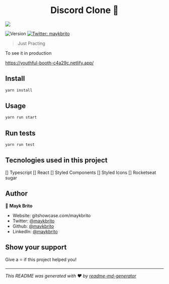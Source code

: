<h1 align="center">Discord Clone 👋</h1>
<p align-"center">
  <img src="https://i.imgur.com/XzPNt9j.png" />
</p>
<p>
  <img alt="Version" src="https://img.shields.io/badge/version-0.1.0-blue.svg?cacheSeconds=2592000" />
  <a href="https://twitter.com/maykbrito" target="_blank">
    <img alt="Twitter: maykbrito" src="https://img.shields.io/twitter/follow/maykbrito.svg?style=social" />
  </a>
</p>

> Just Practing 

To see it in production

https://youthful-booth-c4a29c.netlify.app/

## Install

```sh
yarn install
```

## Usage

```sh
yarn run start
```

## Run tests

```sh
yarn run test
```

## Tecnologies used in this project
[] Typescript
[] React
[] Styled Components
[] Styled Icons
[] Rocketseat sugar

## Author

👤 **Mayk Brito**

* Website: gitshowcase.com/maykbrito
* Twitter: [@maykbrito](https://twitter.com/maykbrito)
* Github: [@maykbrito](https://github.com/maykbrito)
* LinkedIn: [@maykbrito](https://linkedin.com/in/maykbrito)

## Show your support

Give a ⭐️ if this project helped you!

***
_This README was generated with ❤️ by [readme-md-generator](https://github.com/kefranabg/readme-md-generator)_
